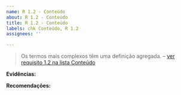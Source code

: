 ```yaml
---
name: R 1.2 - Conteúdo
about: R 1.2 - Conteúdo
title: R 1.2 - Conteúdo
labels: chk Conteúdo, R 1.2
assignees: ''

---
```


> Os termos mais complexos têm uma definição agregada.
> – [ver requisito 1.2 na lista Conteúdo](https://amagovpt.github.io/kit-selo/checklists/checklist-conteudo#n12)

**Evidências:**


 **Recomendações:**
